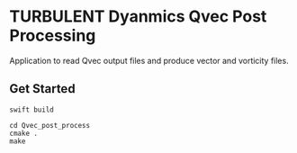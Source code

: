 # TURBULENT Dyanmics Qvec Post Processing
Application to read Qvec output files and produce vector and vorticity files.


## Get Started
```
swift build
```



```
cd Qvec_post_process
cmake .
make
```

